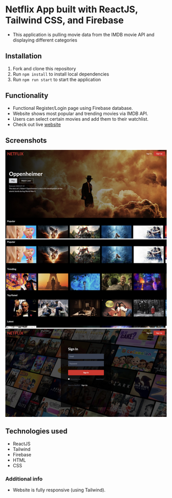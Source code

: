# Netflix App built with ReactJS, Tailwind CSS, and Firebase

- This application is pulling movie data from the IMDB movie API and displaying different categories

## Installation
1. Fork and clone this repository
2. Run `npm install` to install local dependencies
3. Run `npm run start` to start the application

## Functionality

- Functional Register/Login page using Firebase database.
- Website shows most popular and trending movies via IMDB API.
- Users can select certain movies and add them to their watchlist.
- Check out live [website](https://netflix-app-ebon-beta.vercel.app/)

## Screenshots
![screenshot of website 1](<screenshots/main.jpeg>)
![screenshot of website 2](<screenshots/categories.jpeg>)
![screenshot of website 3](<screenshots/signin.jpeg>)


## Technologies used

- ReactJS
- Tailwind
- Firebase
- HTML
- CSS

### Additional info

- Website is fully responsive (using Tailwind).